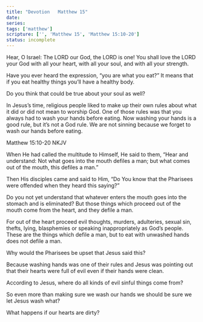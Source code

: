```yaml
---
title: "Devotion   Matthew 15"
date: 
series: 
tags: ['matthew']
scripture: ['', 'Matthew 15', 'Matthew 15:10-20']
status: incomplete
---
```


Hear, O Israel: The LORD our God, the LORD is one! You shall love the LORD your God with all your heart, with all your soul, and with all your strength.

Have you ever heard the expression, “you are what you eat?” It means that if you eat healthy things you’ll have a healthy body.

Do you think that could be true about your soul as well?

In Jesus’s time, religious people liked to make up their own rules about what it did or did not mean to worship God. One of those rules was that you always had to wash your hands before eating. Now washing your hands is a good rule, but it’s not a God rule. We are not sinning because we forget to wash our hands before eating.

Matthew 15:10-20 NKJV

When He had called the multitude to Himself, He said to them, “Hear and understand: Not what goes into the mouth defiles a man; but what comes out of the mouth, this defiles a man.”

Then His disciples came and said to Him, “Do You know that the Pharisees were offended when they heard this saying?”

Do you not yet understand that whatever enters the mouth goes into the stomach and is eliminated? But those things which proceed out of the mouth come from the heart, and they defile a man.

For out of the heart proceed evil thoughts, murders, adulteries, sexual sin, thefts, lying, blasphemies or speaking inappropriately as God’s people. These are the things which defile a man, but to eat with unwashed hands does not defile a man.

Why would the Pharisees be upset that Jesus said this?

Because washing hands was one of their rules and Jesus was pointing out that their hearts were full of evil even if their hands were clean.

According to Jesus, where do all kinds of evil sinful things come from?

So even more than making sure we wash our hands we should be sure we let Jesus wash what?

What happens if our hearts are dirty?